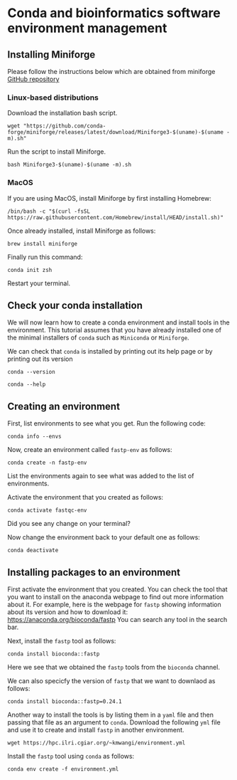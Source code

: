 # Conda and bioinformatics software environment management

## Installing Miniforge
Please follow the instructions below which are obtained from miniforge [GitHub repository](https://github.com/conda-forge/miniforge?tab=readme-ov-file#unix-like-platforms-macos-linux--wsl)

### Linux-based distributions
Download the installation bash script.
```
wget "https://github.com/conda-forge/miniforge/releases/latest/download/Miniforge3-$(uname)-$(uname -m).sh"
```

Run the script to install Miniforge.
```
bash Miniforge3-$(uname)-$(uname -m).sh
```
### MacOS
If you are using MacOS, install Miniforge by first installing Homebrew:
```
/bin/bash -c "$(curl -fsSL https://raw.githubusercontent.com/Homebrew/install/HEAD/install.sh)"
```

Once already installed, install Miniforge as follows:
```
brew install miniforge
```

Finally run this command:
```
conda init zsh
```
Restart your terminal.

## Check your conda installation

We will now learn how to create a conda environment and install tools in the environment.
This tutorial assumes that you have already installed one of the minimal installers of `conda` such as `Miniconda` or `Miniforge`.

We can check that `conda` is installed by printing out its help page or by printing out its version
```
conda --version
```

```
conda --help
```

## Creating an environment
First, list environments to see what you get. Run the following code:

```
conda info --envs
```

Now, create an environment called `fastp-env` as follows:

```
conda create -n fastp-env
```

List the environments again to see what was added to the list of environments.

Activate the environment that you created as follows:

```
conda activate fastqc-env
```

Did you see any change on your terminal?

Now change the environment back to your default one as follows:

```
conda deactivate
```

## Installing packages to an environment

First activate the environment that you created. You can check the tool that you want to install on the anaconda webpage to find out more information 
about it. For example, here is the webpage for `fastp` showing information about its version and how to download it: https://anaconda.org/bioconda/fastp 
You can search any tool in the search bar.

Next, install the `fastp` tool as follows:
```
conda install bioconda::fastp
```

Here we see that we obtained the `fastp` tools from the `bioconda` channel. 

We can also specicfy the version of `fastp` that we want to downlaod as follows:

```
conda install bioconda::fastp=0.24.1
```
Another way to install the tools is by listing them in a `yaml` file and then passing that file as an argument to `conda`.
Download the following `yml` file and use it to create and install `fastp` in another environment.

```
wget https://hpc.ilri.cgiar.org/~kmwangi/environment.yml
```

Install the `fastp` tool using `conda` as follows:
```
conda env create -f environment.yml
```

